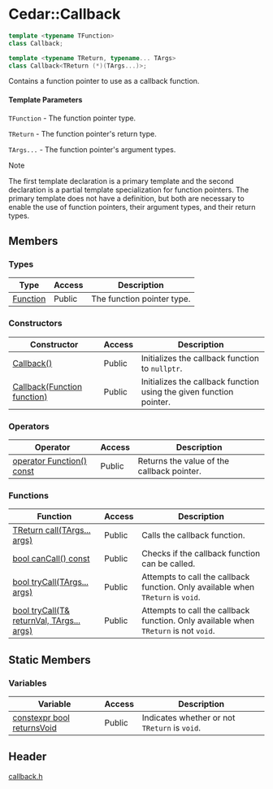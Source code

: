 # Cedar::Callback

``` c++
template <typename TFunction>
class Callback;

template <typename TReturn, typename... TArgs>
class Callback<TReturn (*)(TArgs...)>;
```

Contains a function pointer to use as a callback function.

#### Template Parameters

`TFunction` - The function pointer type.

`TReturn` - The function pointer's return type.

`TArgs...` - The function pointer's argument types.

> [!NOTE]
> The first template declaration is a primary template and the second declaration is a partial template specialization for function pointers. The primary template does not have a definition, but both are necessary to enable the use of function pointers, their argument types, and their return types.

## Members

### Types

| Type | Access | Description |
| --- | --- | --- |
| [Function](Callback/Function.md) | Public | The function pointer type. |

### Constructors

| Constructor | Access | Description |
| --- | --- | --- |
| [Callback()](Callback/constructor.md#callback) | Public | Initializes the callback function to `nullptr`. |
| [Callback(Function function)](Callback/constructor.md#callbackfunction-function) | Public | Initializes the callback function using the given function pointer. |

### Operators

| Operator | Access | Description |
| --- | --- | --- |
| [operator Function() const](Callback/Function.md) | Public | Returns the value of the callback pointer. |

### Functions

| Function | Access | Description |
| --- | --- | --- |
| [TReturn call(TArgs... args)](Callback/call.md) | Public | Calls the callback function. |
| [bool canCall() const](Callback/canCall.md) | Public | Checks if the callback function can be called. |
| [bool tryCall(TArgs... args)](Callback/tryCall.md#bool-trycalltargs-args) | Public | Attempts to call the callback function. Only available when `TReturn` is `void`. |
| [bool tryCall(T& returnVal, TArgs... args)](Callback/tryCall.md#bool-trycallt-returnval-targs-args) | Public | Attempts to call the callback function. Only available when `TReturn` is not `void`. |

## Static Members

### Variables

| Variable | Access | Description |
| --- | --- | --- |
| [constexpr bool returnsVoid](Callback/returnsVoid.md) | Public | Indicates whether or not `TReturn` is `void`. |

## Header

[callback.h](../callback_h.md)

